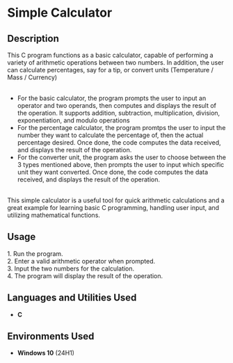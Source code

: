 <h1>Simple Calculator</h1>

<h2>Description</h2>
This C program functions as a basic calculator, capable of performing a variety of arithmetic operations between two numbers. In addition, the user can calculate percentages, say for a tip, or convert units (Temperature / Mass / Currency)
<br />
<br />

- For the basic calculator, the program prompts the user to input an operator and two operands, then computes and displays the result of the operation. It supports addition, subtraction, multiplication, division, exponentiation, and modulo operations<br />
- For the percentage calculator, the program promtps the user to input the number they want to calculate the percentage of, then the actual percentage desired. Once done, the code computes the data received, and displays the result of the operation. <br />
- For the converter unit, the program asks the user to choose between the 3 types mentioned above, then prompts the user to input which specific unit they want converted. Once done, the code computes the data received, and displays the result of the operation.
<br />
This simple calculator is a useful tool for quick arithmetic calculations and a great example for learning basic C programming, handling user input, and utilizing mathematical functions.<br />

<h2>Usage</h2>
1. Run the program.<br />
2. Enter a valid arithmetic operator when prompted.<br />
3. Input the two numbers for the calculation.<br />
4. The program will display the result of the operation.<br />


<h2>Languages and Utilities Used</h2>

- <b>C</b>

<h2>Environments Used </h2>

- <b>Windows 10</b> (24H1)
<!--
 ```diff
- text in red
+ text in green
! text in orange
# text in gray
@@ text in purple (and bold)@@
```
--!>
